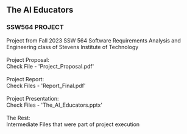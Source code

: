 ## The AI Educators ##
### SSW564 PROJECT ###


Project from Fall 2023 SSW 564 Software Requirements Analysis and Engineering class of Stevens Institute of Technology
<br>
<br>
Project Proposal:
<br>
Check File - 'Project_Proposal.pdf'
<br>
<br>
Project Report:
<br>
Check Files - 'Report_Final.pdf'
<br>
<br>
Project Presentation:
<br>
Check Files - 'The_AI_Educators.pptx'
<br>
<br>
The Rest:
<br>
Intermediate Files that were part of project execution
